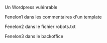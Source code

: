 Un Wordpress vulénrable

Fenelon1 dans les commentaires d'un template

Fenelon2 dans le fichier robots.txt

Fenelon3 dans le backoffice